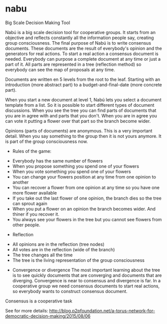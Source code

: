# nabu
Big Scale Decision Making Tool

Nabú is a big scale decision tool for cooperative groups.
It starts from an objective and reflects constantly all the information people say, creating group consciousness.
The final purpose of Nabú is to write consensus documents. These documents are the result of everybody's opinion 
and the generators for real actions. To start a real action a consensus document is needed. Everybody can purpose 
a complete document at any time or just a part of it. All parts are represented in a tree (reflection method) 
so everybody can see the map of proposals at any time.

Documents are written en 5 levels from the root to the leaf. Starting with an introduction (more abstract part) 
to a budget-and-final-date (more concrete part).

When you start a new document at level 1, Nabú lets you select a document template from a list. So it is possible 
to start different types of document discussions.
When you see the tree you can find parts of documents that you are in agree with and parts that you don't. When you are 
in agree you can vote it putting a flower over that part so the branch become wider.

Opinions (parts of documents) are anonymous. This is a very important detail. When you say something to the group 
then it is not yours anymore. It is part of the group consciousness now.

* Rules of the game:
- Everybody has the same number of flowers
- When you propose something you spend one of your flowers
- When you vote something you spend one of your flowers
- You can change your flowers position at any time from one opinion to another
- You can recover a flower from one opinion at any time so you have one more flower available
- If you take out the last flower of one opinion, the branch dies so the tree can sprout again
- When you put a flower on an opinion the branch becomes wider. And thiner if you recover it.
- You always see your flowers in the tree but you cannot see flowers from other people.

* Reflection
- All opinions are in the reflection (tree nodes)
- All votes are in the reflection (wide of the branch)
- The tree changes all the time
- The tree is the living representation of the group consciousness

* Convergence or divergence
The most important learning about the tree is to see quickly documents that are converging and documents 
that are diverging. Convergence is near to consensus and divergence is far. In a cooperative group we need 
consensus documents to start real actions, so everybody wants to construct consensus document.

Consensus is a cooperative task


See for more details:
http://blog.p2pfoundation.net/a-torus-network-for-democratic-decision-making/2015/08/06


